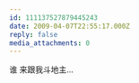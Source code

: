 ```yaml
---
id: 111137527879445243
date: 2009-04-07T22:55:17.000Z
reply: false
media_attachments: 0
---
```


谁 来跟我斗地主...

